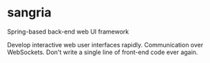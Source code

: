 sangria
=======

Spring-based back-end web UI framework

Develop interactive web user interfaces rapidly. Communication over WebSockets. Don't write a single line of front-end code ever again.
